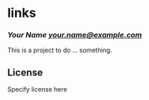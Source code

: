 # links
### _Your Name <your.name@example.com>_

This is a project to do ... something.

## License

Specify license here

